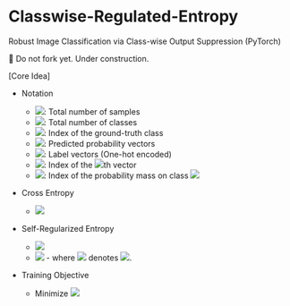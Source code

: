 # Classwise-Regulated-Entropy
Robust Image Classification via Class-wise Output Suppression (PyTorch)

🚧 Do not fork yet. Under construction.

[Core Idea]
* Notation
    - <img src="https://render.githubusercontent.com/render/math?math=N">: Total number of samples
    - <img src="https://render.githubusercontent.com/render/math?math=K">: Total number of classes
    - <img src="https://render.githubusercontent.com/render/math?math=g">: Index of the ground-truth class
    - <img src="https://render.githubusercontent.com/render/math?math=\hat{y}">: Predicted probability vectors
    - <img src="https://render.githubusercontent.com/render/math?math=y">: Label vectors (One-hot encoded)
    - <img src="https://render.githubusercontent.com/render/math?math=(i)">: Index of the <img src="https://render.githubusercontent.com/render/math?math=i">th vector
    - <img src="https://render.githubusercontent.com/render/math?math=[j]">: Index of the probability mass on class <img src="https://render.githubusercontent.com/render/math?math=j">


* Cross Entropy
    - <img src="https://render.githubusercontent.com/render/math?math=H(y, \hat{y})=-\frac{1}{N}\sum_{i=1}^{N}log(\hat{y}^{(i)[g]})">

* Self-Regularized Entropy
    - <img src="https://render.githubusercontent.com/render/math?math=S(\hat{y})=-\frac{1}{N}\sum_{i=1}^{N}\sum_{j=1, j \ne g}^{K}R(\hat{y}^{(i)[j]})">
    - <img src="https://render.githubusercontent.com/render/math?math=R(\hat{y}^{(i)[j]})=\frac{c(\hat{y}^{(i)[j]})}{c(\hat{y}^{(i)[j]})%2B\hat{y}^{(i)[j]}}log(\frac{c(\hat{y}^{(i)[j]})}{c(\hat{y}^{(i)[j]}%2B\hat{y}^{(i)[j]}})%2B\frac{\hat{y}^{(i)[j]}}{c(\hat{y}^{(i)[j]})%2B\hat{y}^{(i)[j]}}log(\frac{\hat{y}^{(i)[j]}}{c(\hat{y}^{(i)[j]})%2B\hat{y}^{(i)[j]}})">
        - where <img src="https://render.githubusercontent.com/render/math?math=c(\hat{y}^{(i)[j]})"> denotes <img src="https://render.githubusercontent.com/render/math?math=1e-7">.

* Training Objective
    - Minimize <img src="https://render.githubusercontent.com/render/math?math=H(y,\hat{y})-S(\hat{y})">
    